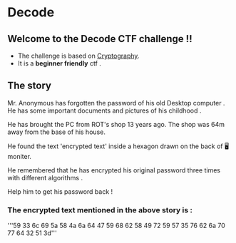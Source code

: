 # Decode

## Welcome to the Decode CTF challenge !!

* The challenge is based on [Cryptography](https://en.wikipedia.org/wiki/Cryptography).
* It is a __beginner friendly__ ctf .

## The story

Mr. Anonymous has forgotten the password of his old Desktop computer .
He has some important documents and pictures of his childhood .

He has brought the PC from ROT's shop 13 years ago.
The shop was 64m away from the base of his house.

He found the text 'encrypted text' inside a hexagon drawn on the back of 🖥️moniter.  

He remembered that he has encrypted his original password three times with different algorithms .

Help him to get his password back !

### The encrypted text mentioned in the above story is :
'''59 33 6c 69 5a 58 4a 6a 64 47 59 68 62 58 49 72 59 57 35 76 62 6a 70 77 64 32 51 3d'''







